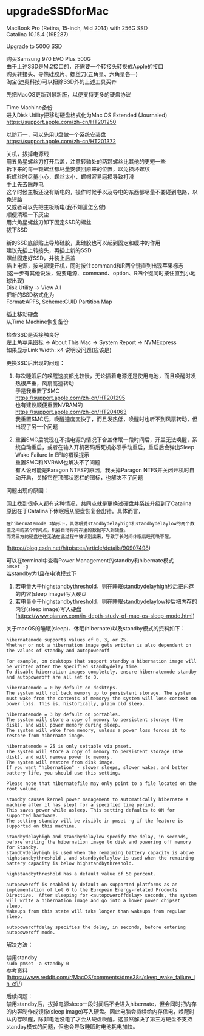 # upgradeSSDforMac

MacBook Pro (Retina, 15-inch, Mid 2014) with 256G SSD   
Catalina 10.15.4 (19E287)  

Upgrade to 500G SSD  

购买Samsung 970 EVO Plus 500G  
由于上述SSD是M.2接口的，还需要一个转接头转换成Apple的接口  
购买转接头、导热硅胶片、螺丝刀(五角星、六角星各一)  
淘宝(迪奥科技)可以把除SSD外的上述工具买齐  

先把MacOS更新到最新版，以便支持更多的硬盘协议  

Time Machine备份  
进入Disk Utility把移动硬盘格式化为Mac OS Extended (Journaled)  
https://support.apple.com/zh-cn/HT201250  

以防万一，可以先用U盘做一个系统安装盘  
https://support.apple.com/zh-cn/HT201372  

关机，拔掉电源线  
用五角星螺丝刀打开后盖，注意转轴处的两颗螺丝比其他的更短一些  
拆下来的每一颗螺丝都尽量安装回原来的位置，以免损坏螺纹  
拆螺丝时尽量小心，螺丝太小，螺帽容易磨损导致打滑  
手上先去除静电  
这个时候主板还没有断电的，操作时候手以及导电的东西都尽量不要碰到电路，以免短路  
又或者可以先把主板断电(我不知道怎么做)  
顺便清理一下灰尘  
用六角星螺丝刀卸下固定SSD的螺丝  
拔下SSD  

新的SSD底部贴上导热硅胶，此硅胶也可以起到固定和缓冲的作用  
建议先插上转接头，再插上新的SSD  
螺丝固定好SSD，并装上后盖  
插上电源，按电源键开机，同时按住command和R两个键直到出现苹果标志  
(这一步有其他说法，说要电源、command、option、R四个键同时按住直到小地球出现)  
Disk Utility -> View All  
把新的SSD格式化为  
Format:APFS, Scheme:GUID Partition Map  

插上移动硬盘  
从Time Machine恢复备份  

检查SSD是否接触良好  
左上角苹果图标 -> About This Mac -> System Report -> NVMExpress  
如果显示Link Width:	x4 说明没问题(应该是)

更换SSD后出现的问题： 

1. 每次睡眠后的唤醒速度都比较慢，无论插着电源还是使用电池，而且唤醒时发热很严重，风扇高速转动  
于是我重置了SMC   
https://support.apple.com/zh-cn/HT201295  
也有建议顺便重置NVRAM的  
https://support.apple.com/zh-cn/HT204063  
我重置SMC后，唤醒速度变快了，而且发热低，唤醒时也听不到风扇转动，但出现了另一个问题   

2. 重置SMC后发现在不插电源的情况下合盖休眠一段时间后，开盖无法唤醒，系统自动重启，或者在输入开机密码后死机必须手动重启，重启后会弹出Sleep Wake Failure In EFI的错误提示  
重置SMC和NVRAM也解决不了问题  
有人说可能是Paragon NTFS的原因，我关掉Paragon NTFS并关闭开机时自动开启，关掉它在顶部状态栏的图标，也解决不了问题  

问题出现的原因：  

网上找到很多人都有这种情况，共同点就是更换过硬盘并系统升级到了Catalina  
原因在于Catalina下休眠后从硬盘恢复会出错。具体而言，
```
在hibernatemode 3情形下，其休眠受standbydelayhigh和standbydelaylow的两个数值之间的某个时间点，机器自动将内存里的数据写入到硬盘。  
而第三方的硬盘往往无法在此过程中被识别出来，导致了长时间休眠后睡死唤不醒。
```   
(https://blog.csdn.net/hitpisces/article/details/90907498)

可以在terminal中查看Power Management的standby和hibernate模式  
```pmset -g```  
若standby为1且在电池模式下  
1. 若电量大于highstandbythreshold，则在睡眠standbydelayhigh秒后把内存的内容(sleep image)写入硬盘  
2. 若电量小于highstandbythreshold，则在睡眠standbydelaylow秒后把内存的内容(sleep image)写入硬盘  
(https://www.qiansw.com/in-depth-study-of-mac-os-sleep-mode.html)  

关于macOS的睡眠(sleep)、休眠(hibernate)以及standby模式的资料如下： 
```
hibernatemode supports values of 0, 3, or 25.   
Whether or not a hibernation image gets written is also dependent on the values of standby and autopoweroff  

For example, on desktops that support standby a hibernation image will be written after the specified standbydelay time.  
To disable hibernation images completely, ensure hibernatemode standby and autopoweroff are all set to 0.  

hibernatemode = 0 by default on desktops.  
The system will not back memory up to persistent storage. The system must wake from the contents of memory; the system will lose context on power loss. This is, historically, plain old sleep.  

hibernatemode = 3 by default on portables.  
The system will store a copy of memory to persistent storage (the disk), and will power memory during sleep.  
The system will wake from memory, unless a power loss forces it to restore from hibernate image.  

hibernatemode = 25 is only settable via pmset.  
The system will store a copy of memory to persistent storage (the disk), and will remove power to memory.  
The system will restore from disk image.  
If you want "hibernation" - slower sleeps, slower wakes, and better battery life, you should use this setting.  

Please note that hibernatefile may only point to a file located on the root volume.  
```  
```
standby causes kernel power management to automatically hibernate a machine after it has slept for a specified time period.  
This saves power while asleep. This setting defaults to ON for supported hardware.  
The setting standby will be visible in pmset -g if the feature is supported on this machine.  

standbydelayhigh and standbydelaylow specify the delay, in seconds, before writing the hibernation image to disk and powering off memory for Standby.  
standbydelayhigh is used when the remaining battery capacity is above highstandbythreshold , and standbydelaylow is used when the remaining battery capacity is below highstandbythreshold.  

highstandbythreshold has a default value of 50 percent.  
```  
```
autopoweroff is enabled by default on supported platforms as an implementation of Lot 6 to the European Energy-related Products Directive.  After sleeping for <autopoweroffdelay> seconds, the system will write a hibernation image and go into a lower power chipset sleep.  
Wakeups from this state will take longer than wakeups from regular sleep.  

autopoweroffdelay specifies the delay, in seconds, before entering autopoweroff mode.  
```  

解决方法：  

禁用standby  
```sudo pmset -a standby 0```  
参考资料(https://www.reddit.com/r/MacOS/comments/dme38s/sleep_wake_failure_in_efi/)  

后续问题：  
禁用standby后，拔掉电源sleep一段时间后不会进入hibernate，但会同时把内存的内容制作成镜像(sleep image)写入硬盘。因此电脑会持续给内存供电，唤醒时从内存唤醒，除非电池没电了才会从硬盘唤醒。这虽然解决了第三方硬盘不支持standby模式的问题，但也会导致睡眠时电池耗电加快。  
